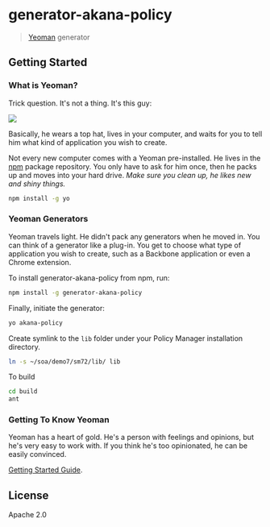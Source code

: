 # generator-akana-policy

> [Yeoman](http://yeoman.io) generator


## Getting Started

### What is Yeoman?

Trick question. It's not a thing. It's this guy:

![](http://i.imgur.com/JHaAlBJ.png)

Basically, he wears a top hat, lives in your computer, and waits for you to tell him what kind of application you wish to create.

Not every new computer comes with a Yeoman pre-installed. He lives in the [npm](https://npmjs.org) package repository. You only have to ask for him once, then he packs up and moves into your hard drive. *Make sure you clean up, he likes new and shiny things.*

```bash
npm install -g yo
```

### Yeoman Generators

Yeoman travels light. He didn't pack any generators when he moved in. You can think of a generator like a plug-in. You get to choose what type of application you wish to create, such as a Backbone application or even a Chrome extension.

To install generator-akana-policy from npm, run:

```bash
npm install -g generator-akana-policy
```

Finally, initiate the generator:

```bash
yo akana-policy
```

Create symlink to the `lib` folder under your Policy Manager installation directory.

```bash
ln -s ~/soa/demo7/sm72/lib/ lib
```

To build

```bash
cd build
ant
```

### Getting To Know Yeoman

Yeoman has a heart of gold. He's a person with feelings and opinions, but he's very easy to work with. If you think he's too opinionated, he can be easily convinced.

[Getting Started Guide](https://github.com/yeoman/yeoman/wiki/Getting-Started).


## License
Apache 2.0

